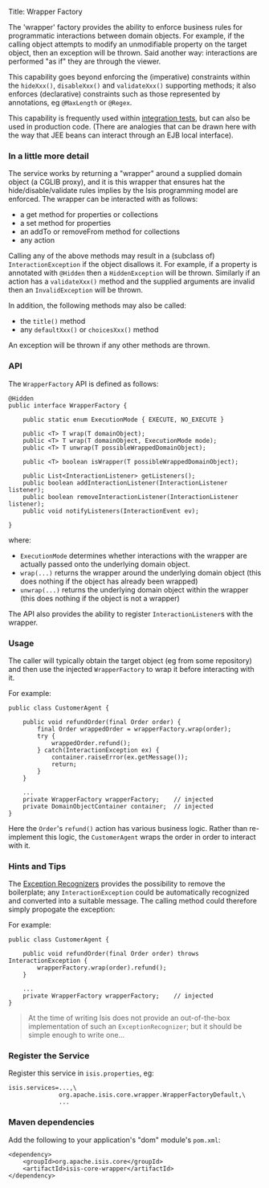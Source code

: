 Title: Wrapper Factory

The 'wrapper' factory provides the ability to enforce business rules for programmatic interactions between domain objects.  For example, if the calling object attempts to modify an unmodifiable property on the target object, then an exception will be thrown.  Said another way: interactions are performed "as if" they are through the viewer.

This capability goes beyond enforcing the (imperative) constraints within the `hideXxx()`, `disableXxx()` and `validateXxx()` supporting methods; it also enforces (declarative) constraints such as those represented by annotations, eg `@MaxLength` or `@Regex`.

This capability is frequently used within [integration tests](../../core/integtestsupport.html), but can also be used in production code.  (There are analogies that can be drawn here with the way that JEE beans can interact through an EJB local interface).


### In a little more detail

The service works by returning a "wrapper" around a supplied domain object (a CGLIB proxy), and it is this wrapper that ensures hat the hide/disable/validate rules implies by the Isis programming model are enforced.   The wrapper can be interacted with as follows: 

* a get method for properties or collections 
* a set method for properties 
* an addTo or removeFrom method for collections 
* any action 

Calling any of the above methods may result in a (subclass of) `InteractionException` if the object disallows it.  For example, if a property is annotated with `@Hidden` then a `HiddenException` will be thrown. Similarly if an action has a `validateXxx()` method and the supplied arguments are invalid then an `InvalidException` will be thrown. 

In addition, the following methods may also be called: 

* the `title()` method 
* any `defaultXxx()` or `choicesXxx()` method 

An exception will be thrown if any other methods are thrown.


### API

The `WrapperFactory` API is defined as follows:

    @Hidden
    public interface WrapperFactory {

        public static enum ExecutionMode { EXECUTE, NO_EXECUTE }

        public <T> T wrap(T domainObject);
        public <T> T wrap(T domainObject, ExecutionMode mode);
        public <T> T unwrap(T possibleWrappedDomainObject);

        public <T> boolean isWrapper(T possibleWrappedDomainObject);

        public List<InteractionListener> getListeners();
        public boolean addInteractionListener(InteractionListener listener);
        public boolean removeInteractionListener(InteractionListener listener);
        public void notifyListeners(InteractionEvent ev);

    }

where:

* `ExecutionMode` determines whether interactions with the wrapper are 
   actually passed onto the underlying domain object.
* `wrap(...)` returns the wrapper around the underlying domain object (this 
   does nothing if the object has already been wrapped)
* `unwrap(...)` returns the underlying domain object within the wrapper (this 
   does nothing if the object is not a wrapper)

The API also provides the ability to register `InteractionListener`s with the
wrapper.


### Usage

The caller will typically obtain the target object (eg from some repository)
and then use the injected `WrapperFactory` to wrap it before interacting 
with it. 

For example:

    public class CustomerAgent {
    
        public void refundOrder(final Order order) {
            final Order wrappedOrder = wrapperFactory.wrap(order);
            try {
                wrappedOrder.refund();
            } catch(InteractionException ex) {
                container.raiseError(ex.getMessage());
                return;
            }
        }

        ...        
        private WrapperFactory wrapperFactory;    // injected
        private DomainObjectContainer container;  // injected
    }
    
Here the `Order`'s `refund()` action has various business logic.  Rather than
re-implement this logic, the `CustomerAgent` wraps the order in order to interact with it.

### Hints and Tips

The [Exception Recognizers](./exception-recognizers.html) provides the possibility 
to remove the boilerplate; any `InteractionException` could be automatically
recognized and converted into a suitable message.  The calling method could therefore
simply propogate the exception:

For example:

    public class CustomerAgent {
    
        public void refundOrder(final Order order) throws InteractionException {
            wrapperFactory.wrap(order).refund();
        }

        ...        
        private WrapperFactory wrapperFactory;    // injected
    }


> At the time of writing Isis does not provide an out-of-the-box implementation
> of such an `ExceptionRecognizer`; but it should be simple enough to write one...


### Register the Service

Register this service in `isis.properties`, eg:

    isis.services=...,\
                  org.apache.isis.core.wrapper.WrapperFactoryDefault,\
                  ...


### Maven dependencies

Add the following to your application's "dom" module's `pom.xml`:

    <dependency>
        <groupId>org.apache.isis.core</groupId>
        <artifactId>isis-core-wrapper</artifactId>
    </dependency>
